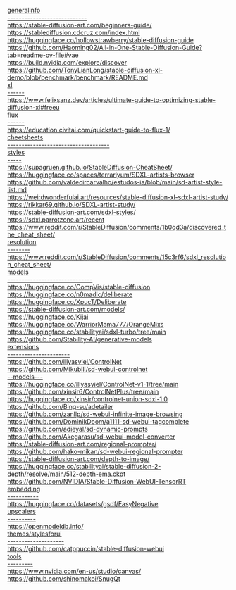<p>
<a href="generalinfo" target="_blank" rel="nofollow">generalinfo</a><br>
<a href="----------------------------" target="_blank" rel="nofollow">----------------------------</a><br>
<a href="https://stable-diffusion-art.com/beginners-guide/" target="_blank" rel="nofollow">https://stable-diffusion-art.com/beginners-guide/</a><br>
<a href="https://stablediffusion.cdcruz.com/index.html" target="_blank" rel="nofollow">https://stablediffusion.cdcruz.com/index.html</a><br>
<a href="https://huggingface.co/hollowstrawberry/stable-diffusion-guide" target="_blank" rel="nofollow">https://huggingface.co/hollowstrawberry/stable-diffusion-guide</a><br>
<a href="https://github.com/Haoming02/All-in-One-Stable-Diffusion-Guide?tab=readme-ov-file#vae" target="_blank" rel="nofollow">https://github.com/Haoming02/All-in-One-Stable-Diffusion-Guide?tab=readme-ov-file#vae</a><br>
<a href="https://build.nvidia.com/explore/discover" target="_blank" rel="nofollow">https://build.nvidia.com/explore/discover</a><br>
<a href="https://github.com/TonyLianLong/stable-diffusion-xl-demo/blob/benchmark/benchmark/README.md" target="_blank" rel="nofollow">https://github.com/TonyLianLong/stable-diffusion-xl-demo/blob/benchmark/benchmark/README.md</a><br>
<a href="xl" target="_blank" rel="nofollow">xl</a><br>
<a href="------" target="_blank" rel="nofollow">------</a><br>
<a href="https://www.felixsanz.dev/articles/ultimate-guide-to-optimizing-stable-diffusion-xl#freeu" target="_blank" rel="nofollow">https://www.felixsanz.dev/articles/ultimate-guide-to-optimizing-stable-diffusion-xl#freeu</a><br>
<a href="flux" target="_blank" rel="nofollow">flux</a><br>
<a href="------" target="_blank" rel="nofollow">------</a><br>
<a href="https://education.civitai.com/quickstart-guide-to-flux-1/" target="_blank" rel="nofollow">https://education.civitai.com/quickstart-guide-to-flux-1/</a><br>
<a href="cheetsheets" target="_blank" rel="nofollow">cheetsheets</a><br>
<a href="------------------------------------" target="_blank" rel="nofollow">------------------------------------</a><br>
<a href="styles" target="_blank" rel="nofollow">styles</a><br>
<a href="-----" target="_blank" rel="nofollow">-----</a><br>
<a href="https://supagruen.github.io/StableDiffusion-CheatSheet/" target="_blank" rel="nofollow">https://supagruen.github.io/StableDiffusion-CheatSheet/</a><br>
<a href="https://huggingface.co/spaces/terrariyum/SDXL-artists-browser" target="_blank" rel="nofollow">https://huggingface.co/spaces/terrariyum/SDXL-artists-browser</a><br>
<a href="https://github.com/valdecircarvalho/estudos-ia/blob/main/sd-artist-style-list.md" target="_blank" rel="nofollow">https://github.com/valdecircarvalho/estudos-ia/blob/main/sd-artist-style-list.md</a><br>
<a href="https://weirdwonderfulai.art/resources/stable-diffusion-xl-sdxl-artist-study/" target="_blank" rel="nofollow">https://weirdwonderfulai.art/resources/stable-diffusion-xl-sdxl-artist-study/</a><br>
<a href="https://rikkar69.github.io/SDXL-artist-study/" target="_blank" rel="nofollow">https://rikkar69.github.io/SDXL-artist-study/</a><br>
<a href="https://stable-diffusion-art.com/sdxl-styles/" target="_blank" rel="nofollow">https://stable-diffusion-art.com/sdxl-styles/</a><br>
<a href="https://sdxl.parrotzone.art/recent" target="_blank" rel="nofollow">https://sdxl.parrotzone.art/recent</a><br>
<a href="https://www.reddit.com/r/StableDiffusion/comments/1b0qd3a/discovered_the_cheat_sheet/" target="_blank" rel="nofollow">https://www.reddit.com/r/StableDiffusion/comments/1b0qd3a/discovered_the_cheat_sheet/</a><br>
<a href="resolution" target="_blank" rel="nofollow">resolution</a><br>
<a href="--------" target="_blank" rel="nofollow">--------</a><br>
<a href="https://www.reddit.com/r/StableDiffusion/comments/15c3rf6/sdxl_resolution_cheat_sheet/" target="_blank" rel="nofollow">https://www.reddit.com/r/StableDiffusion/comments/15c3rf6/sdxl_resolution_cheat_sheet/</a><br>
<a href="models" target="_blank" rel="nofollow">models</a><br>
<a href="------------------------------" target="_blank" rel="nofollow">------------------------------</a><br>
<a href="https://huggingface.co/CompVis/stable-diffusion" target="_blank" rel="nofollow">https://huggingface.co/CompVis/stable-diffusion</a><br>
<a href="https://huggingface.co/n0madic/deliberate" target="_blank" rel="nofollow">https://huggingface.co/n0madic/deliberate</a><br>
<a href="https://huggingface.co/XpucT/Deliberate" target="_blank" rel="nofollow">https://huggingface.co/XpucT/Deliberate</a><br>
<a href="https://stable-diffusion-art.com/models/" target="_blank" rel="nofollow">https://stable-diffusion-art.com/models/</a><br>
<a href="https://huggingface.co/Kijai" target="_blank" rel="nofollow">https://huggingface.co/Kijai</a><br>
<a href="https://huggingface.co/WarriorMama777/OrangeMixs" target="_blank" rel="nofollow">https://huggingface.co/WarriorMama777/OrangeMixs</a><br>
<a href="https://huggingface.co/stabilityai/sdxl-turbo/tree/main" target="_blank" rel="nofollow">https://huggingface.co/stabilityai/sdxl-turbo/tree/main</a><br>
<a href="https://github.com/Stability-AI/generative-models" target="_blank" rel="nofollow">https://github.com/Stability-AI/generative-models</a><br>
<a href="extensions" target="_blank" rel="nofollow">extensions</a><br>
<a href="----------------------" target="_blank" rel="nofollow">----------------------</a><br>
<a href="https://github.com/lllyasviel/ControlNet" target="_blank" rel="nofollow">https://github.com/lllyasviel/ControlNet</a><br>
<a href="https://github.com/Mikubill/sd-webui-controlnet" target="_blank" rel="nofollow">https://github.com/Mikubill/sd-webui-controlnet</a><br>
<a href="--models---" target="_blank" rel="nofollow">--models---</a><br>
<a href="https://huggingface.co/lllyasviel/ControlNet-v1-1/tree/main" target="_blank" rel="nofollow">https://huggingface.co/lllyasviel/ControlNet-v1-1/tree/main</a><br>
<a href="https://github.com/xinsir6/ControlNetPlus/tree/main" target="_blank" rel="nofollow">https://github.com/xinsir6/ControlNetPlus/tree/main</a><br>
<a href="https://huggingface.co/xinsir/controlnet-union-sdxl-1.0" target="_blank" rel="nofollow">https://huggingface.co/xinsir/controlnet-union-sdxl-1.0</a><br>
<a href="https://github.com/Bing-su/adetailer" target="_blank" rel="nofollow">https://github.com/Bing-su/adetailer</a><br>
<a href="https://github.com/zanllp/sd-webui-infinite-image-browsing" target="_blank" rel="nofollow">https://github.com/zanllp/sd-webui-infinite-image-browsing</a><br>
<a href="https://github.com/DominikDoom/a1111-sd-webui-tagcomplete" target="_blank" rel="nofollow">https://github.com/DominikDoom/a1111-sd-webui-tagcomplete</a><br>
<a href="https://github.com/adieyal/sd-dynamic-prompts" target="_blank" rel="nofollow">https://github.com/adieyal/sd-dynamic-prompts</a><br>
<a href="https://github.com/Akegarasu/sd-webui-model-converter" target="_blank" rel="nofollow">https://github.com/Akegarasu/sd-webui-model-converter</a><br>
<a href="https://stable-diffusion-art.com/regional-prompter/" target="_blank" rel="nofollow">https://stable-diffusion-art.com/regional-prompter/</a><br>
<a href="https://github.com/hako-mikan/sd-webui-regional-prompter" target="_blank" rel="nofollow">https://github.com/hako-mikan/sd-webui-regional-prompter</a><br>
<a href="https://stable-diffusion-art.com/depth-to-image/" target="_blank" rel="nofollow">https://stable-diffusion-art.com/depth-to-image/</a><br>
<a href="https://huggingface.co/stabilityai/stable-diffusion-2-depth/resolve/main/512-depth-ema.ckpt" target="_blank" rel="nofollow">https://huggingface.co/stabilityai/stable-diffusion-2-depth/resolve/main/512-depth-ema.ckpt</a><br>
<a href="https://github.com/NVIDIA/Stable-Diffusion-WebUI-TensorRT" target="_blank" rel="nofollow">https://github.com/NVIDIA/Stable-Diffusion-WebUI-TensorRT</a><br>
<a href="embedding" target="_blank" rel="nofollow">embedding</a><br>
<a href="-----------" target="_blank" rel="nofollow">-----------</a><br>
<a href="https://huggingface.co/datasets/gsdf/EasyNegative" target="_blank" rel="nofollow">https://huggingface.co/datasets/gsdf/EasyNegative</a><br>
<a href="upscalers" target="_blank" rel="nofollow">upscalers</a><br>
<a href="----------" target="_blank" rel="nofollow">----------</a><br>
<a href="https://openmodeldb.info/" target="_blank" rel="nofollow">https://openmodeldb.info/</a><br>
<a href="themes/stylesforui" target="_blank" rel="nofollow">themes/stylesforui</a><br>
<a href="--------------------" target="_blank" rel="nofollow">--------------------</a><br>
<a href="https://github.com/catppuccin/stable-diffusion-webui" target="_blank" rel="nofollow">https://github.com/catppuccin/stable-diffusion-webui</a><br>
<a href="tools" target="_blank" rel="nofollow">tools</a><br>
<a href="---------" target="_blank" rel="nofollow">---------</a><br>
<a href="https://www.nvidia.com/en-us/studio/canvas/" target="_blank" rel="nofollow">https://www.nvidia.com/en-us/studio/canvas/</a><br>
<a href="https://github.com/shinomakoi/SnugQt" target="_blank" rel="nofollow">https://github.com/shinomakoi/SnugQt</a>
</p>
